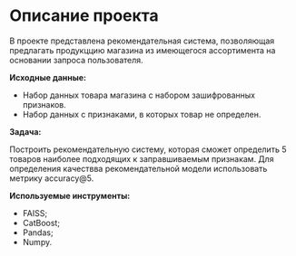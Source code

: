 # Описание проекта
В проекте представлена рекомендательная система, позволяющая предлагать продукццию магазина из имеющегося ассортимента на основании запроса пользователя.

**Исходные данные:**
- Набор данных товара магазина с набором зашифрованных признаков.
- Набор данных с признаками, в которых товар не определен.

**Задача:**

Построить рекомендательную систему, которая сможет определить 5 товаров наиболее подходящих к заправшиваемым признакам. Для определения качествва рекомендательной модели использовать метрику accuracy@5.

**Используемые инструменты:**
- FAISS;
- CatBoost;
- Pandas;
- Numpy.



